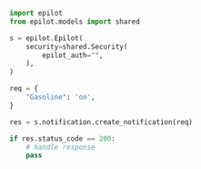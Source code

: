 <!-- Start SDK Example Usage -->


```python
import epilot
from epilot.models import shared

s = epilot.Epilot(
    security=shared.Security(
        epilot_auth="",
    ),
)

req = {
    "Gasoline": 'on',
}

res = s.notification.create_notification(req)

if res.status_code == 200:
    # handle response
    pass
```
<!-- End SDK Example Usage -->